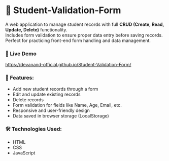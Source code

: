 # 📝 Student-Validation-Form

A web application to manage student records with full **CRUD (Create, Read, Update, Delete)** functionality.  
Includes form validation to ensure proper data entry before saving records.  
Perfect for practicing front-end form handling and data management.

### 🚀 Live Demo
https://devanand-official.github.io/Student-Validation-Form/

### 🔧 Features:
- Add new student records through a form
- Edit and update existing records
- Delete records
- Form validation for fields like Name, Age, Email, etc.
- Responsive and user-friendly design
- Data saved in browser storage (LocalStorage)

### 🛠️ Technologies Used:
- HTML
- CSS
- JavaScript
